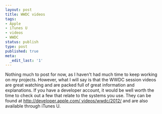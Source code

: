 ```yaml
---
layout: post
title: WWDC videos
tags:
- Apple
- iTunes U
- videos
- WWDC
status: publish
type: post
published: true
meta:
  _edit_last: '1'
---
```

Nothing much to post for now, as I haven't had much time to keep working on my projects. However, what I will say is that the WWDC session videos are great watching and are packed full of great information and explanations. If you have a developer account, it would be well worth the time to check out a few that relate to the systems you use. They can be found at [http://developer.apple.com/ videos/wwdc/2012/](http://developer.apple.com/videos/wwdc/2012/ "WWDC 2012 videos") and are also available through iTunes U.
